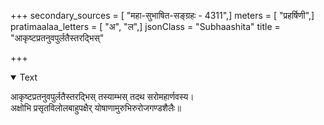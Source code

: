 +++
secondary_sources = [ "महा-सुभाषित-सङ्ग्रहः - 4311",]
meters = [ "प्रहर्षिणी",]
pratimaalaa_letters = [ "अ", "ल",]
jsonClass = "Subhaashita"
title = "आकृष्टप्रतनुवपुर्लतैस्तरद्भिस्"

+++

<details open><summary>Text</summary>

आकृष्टप्रतनुवपुर्लतैस्तरद्भिस् तस्याम्भस् तदथ सरोमहार्णवस्य।  
अक्षोभि प्रसृतविलोलबाहुपक्षैर् योषाणामुरुभिरुरोजगण्डशैलैः॥
</details>
